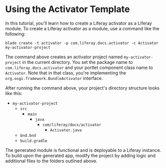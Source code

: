 # Using the Activator Template

In this tutorial, you'll learn how to create a Liferay activator as a Liferay
module. To create a Liferay activator as a module, use a command like the
following:

    blade create -t activator -p com.liferay.docs.activator -c Activator my-activator-project

The command above creates an activator project named `my-activator-project` in
the current directory. You set the package name to `com.liferay.docs.activator`
and your portlet component class name to `Activator`. Note that in that class,
you're implementing the `org.osgi.framework.BundleActivator` interface.

After running the command above, your project's directory structure looks like
this:

- `my-activator-project`
    - `src`
        - `main`
            - `java`
                - `com/liferay/docs/activator`
                    - `Activator.java`
    - `bnd.bnd`
    - `build.gradle`

The generated module is functional and is deployable to a Liferay instance. To
build upon the generated app, modify the project by adding logic and additional
files to the folders outlined above.
